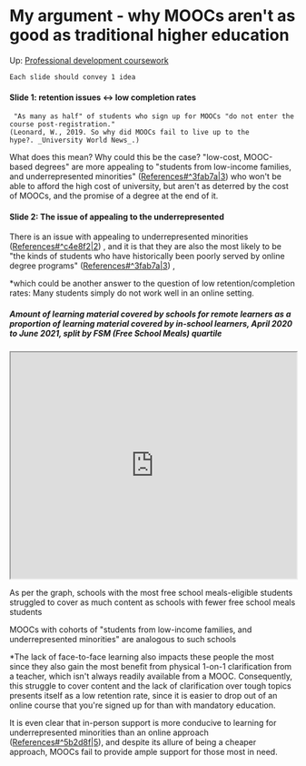 # My argument - why MOOCs aren't as good as traditional higher education

Up: [Professional development coursework](professional_development_coursework)

	Each slide should convey 1 idea

#### Slide 1: retention issues <-> low completion rates

	 "As many as half" of students who sign up for MOOCs "do not enter the course post-registration."
	(Leonard, W., 2019. So why did MOOCs fail to live up to the hype?. _University World News_.)
	
What does this mean? Why could this be the case?
	"low-cost, MOOC-based degrees" are more appealing to "students from low-income families, and underrepresented minorities" ([References#^3fab7a|3](references#^3fab7a|3)) who won't be able to afford the high cost of university, but aren't as deterred by the cost of MOOCs, and the promise of a degree at the end of it. 

#### Slide 2: The issue of appealing to the underrepresented

There is an issue with appealing to underrepresented minorities ([References#^c4e8f2|2](references#^c4e8f2|2)) , and it is that they are also the most likely to be "the kinds of students who have historically been poorly served by online degree programs" ([References#^3fab7a|3](references#^3fab7a|3)) , 

*which could be another answer to the question of low retention/completion rates: Many students simply do not work well in an online setting.

##### **Amount of learning material covered by schools for remote learners as a proportion of learning material covered by in-school learners, April 2020 to June 2021, split by FSM (Free School Meals) quartile**
	
<iframe height="398px" width="100%" src="https://www.ons.gov.uk/visualisations/dvc1512/fig2/index.html"></iframe>

As per the graph, schools with the most free school meals-eligible students struggled to cover as much content as schools with fewer free school meals students

MOOCs with cohorts of "students from low-income families, and underrepresented minorities" are analogous to such schools

 *The lack of face-to-face learning also impacts these people the most since they also gain the most benefit from physical 1-on-1 clarification from a teacher, which isn't always readily available from a MOOC. Consequently, this struggle to cover content and the lack of clarification over tough topics presents itself as a low retention rate, since it is easier to drop out of an online course that you're signed up for than with mandatory education.

It is even clear that in-person support is more conducive to learning for underrepresented minorities than an online approach ([References#^5b2d8f|5](references#^5b2d8f|5)), and despite its allure of being a cheaper approach, MOOCs fail to provide ample support for those most in need.